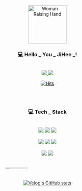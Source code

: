 <!--타이틀 부분-->
<div align="center">
  <!--이모티콘-->
  <img src="https://raw.githubusercontent.com/Tarikul-Islam-Anik/Animated-Fluent-Emojis/master/Emojis/People/Woman%20Raising%20Hand.png" alt="Woman Raising Hand" width="120" height="120" />
  
  ### 💻 Hello _  You _ JiHee _! 
  <br>
  <a href="https://velog.io/@youjh0421/posts">
    <img src="https://img.shields.io/badge/Velog-1EBC8F?style=for-the-badge&logo=velog&logoColor=white"/>
  </a>
  <a href="mailto:youjh0421@gmail.com">
    <img src="https://img.shields.io/badge/GMAIL-D14836?style=for-the-badge&logo=gmail&logoColor=white"/>
  </a>
  
<!-- [![Hits](https://hits.seeyoufarm.com/api/count/incr/badge.svg?url=https%3A%2F%2Fgithub.com%2Fjiheehee&count_bg=%23E3A8A8&title_bg=%239D9D9D&icon=&icon_color=%23FFFFFF&title=GitHub&edge_flat=false)](https://github.com/jiheehee)-->

[![Hits](https://hits.seeyoufarm.com/api/count/incr/badge.svg?url=https%3A%2F%2Fgithub.com%2Fjiheehee%2Fhit-counter&count_bg=%239B9B9B&title_bg=%232F2F2F&icon=git.svg&icon_color=%23E7E7E7&title=GitHub&edge_flat=false)](https://hits.seeyoufarm.com)

</div>

##

<br>

<!--내용 부분-->
<div align="center">
  
  ###  💻 Tech _ Stack 
<br> 
  <!--백엔드-->
  <img src="https://img.shields.io/badge/java-007396?style=for-the-badge&logo=java&logoColor=white">
  <img src="https://img.shields.io/badge/spring-%236DB33F.svg?&style=for-the-badge&logo=spring&logoColor=white" />
  <img src="https://img.shields.io/badge/springboot-6DB33F?style=for-the-badge&logo=springboot&logoColor=white">  
</div>
<br>
 <!--프론트-->
<div align="center">
  <img src="https://img.shields.io/badge/javascript-F7DF1E?style=for-the-badge&logo=javascript&logoColor=black">
  <img src="https://img.shields.io/badge/html5-E34F26?style=for-the-badge&logo=html5&logoColor=white">
  <img src="https://img.shields.io/badge/css-1572B6?style=for-the-badge&logo=css3&logoColor=white">
</div>
<br>
 <!--DB-->
<div align="center">
<img src="https://img.shields.io/badge/oracle-F80000?style=for-the-badge&logo=oracle&logoColor=white">
<img src="https://img.shields.io/badge/mysql-%234479A1.svg?&style=for-the-badge&logo=mysql&logoColor=white" />
</div>

<br>

<div align="center">
  <br>

  <div style="display: flex; justify-content: center; gap: 20px; width: 100%; max-width: 900px; flex-wrap: wrap;">
    <div style="min-width: 350px;">
      <a href="https://velog-readme-stats.vercel.app/api/redirect?name=youjh0421">
      <img align="left" src="https://velog-readme-stats.vercel.app/api?name=youjh0421&color=dark" width="45%"/>
      </a>
    </div>
    <div style="min-width: 350px;">
      <a href="https://velog.io/@youjh0421/posts">
        <img src="https://velog-readme-stats.vercel.app/api/list?name=youjh0421" alt="Velog's GitHub stats">
      </a>
    </div>
  </div>
  
</div>




<br>


